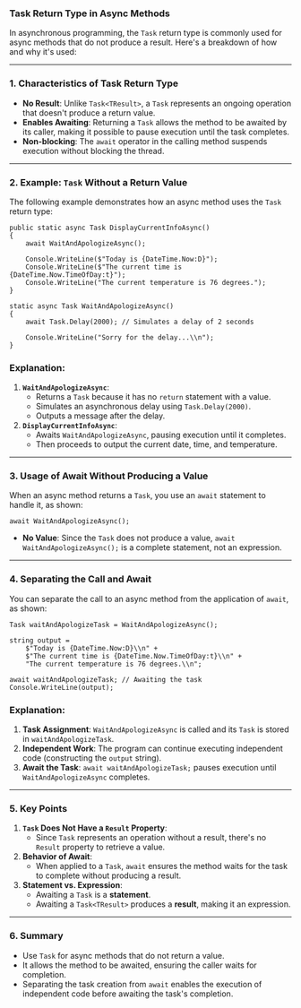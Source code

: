 ### **Task Return Type in Async Methods**

In asynchronous programming, the `Task` return type is commonly used for async methods that do not produce a result. Here's a breakdown of how and why it's used:

* * * * *

### **1\. Characteristics of Task Return Type**

-   **No Result**: Unlike `Task<TResult>`, a `Task` represents an ongoing operation that doesn't produce a return value.
-   **Enables Awaiting**: Returning a `Task` allows the method to be awaited by its caller, making it possible to pause execution until the task completes.
-   **Non-blocking**: The `await` operator in the calling method suspends execution without blocking the thread.

* * * * *

### **2\. Example: `Task` Without a Return Value**

The following example demonstrates how an async method uses the `Task` return type:

```
public static async Task DisplayCurrentInfoAsync()
{
    await WaitAndApologizeAsync();

    Console.WriteLine($"Today is {DateTime.Now:D}");
    Console.WriteLine($"The current time is {DateTime.Now.TimeOfDay:t}");
    Console.WriteLine("The current temperature is 76 degrees.");
}

static async Task WaitAndApologizeAsync()
{
    await Task.Delay(2000); // Simulates a delay of 2 seconds

    Console.WriteLine("Sorry for the delay...\\n");
}

```

### **Explanation**:

1.  **`WaitAndApologizeAsync`**:
    -   Returns a `Task` because it has no `return` statement with a value.
    -   Simulates an asynchronous delay using `Task.Delay(2000)`.
    -   Outputs a message after the delay.
2.  **`DisplayCurrentInfoAsync`**:
    -   Awaits `WaitAndApologizeAsync`, pausing execution until it completes.
    -   Then proceeds to output the current date, time, and temperature.

* * * * *

### **3\. Usage of Await Without Producing a Value**

When an async method returns a `Task`, you use an `await` statement to handle it, as shown:

```
await WaitAndApologizeAsync();

```

-   **No Value**: Since the `Task` does not produce a value, `await WaitAndApologizeAsync();` is a complete statement, not an expression.

* * * * *

### **4\. Separating the Call and Await**

You can separate the call to an async method from the application of `await`, as shown:

```
Task waitAndApologizeTask = WaitAndApologizeAsync();

string output =
    $"Today is {DateTime.Now:D}\\n" +
    $"The current time is {DateTime.Now.TimeOfDay:t}\\n" +
    "The current temperature is 76 degrees.\\n";

await waitAndApologizeTask; // Awaiting the task
Console.WriteLine(output);

```

### **Explanation**:

1.  **Task Assignment**: `WaitAndApologizeAsync` is called and its `Task` is stored in `waitAndApologizeTask`.
2.  **Independent Work**: The program can continue executing independent code (constructing the `output` string).
3.  **Await the Task**: `await waitAndApologizeTask;` pauses execution until `WaitAndApologizeAsync` completes.

* * * * *

### **5\. Key Points**

1.  **`Task` Does Not Have a `Result` Property**:
    -   Since `Task` represents an operation without a result, there's no `Result` property to retrieve a value.
2.  **Behavior of Await**:
    -   When applied to a `Task`, `await` ensures the method waits for the task to complete without producing a result.
3.  **Statement vs. Expression**:
    -   Awaiting a `Task` is a **statement**.
    -   Awaiting a `Task<TResult>` produces a **result**, making it an expression.

* * * * *

### **6\. Summary**

-   Use `Task` for async methods that do not return a value.
-   It allows the method to be awaited, ensuring the caller waits for completion.
-   Separating the task creation from `await` enables the execution of independent code before awaiting the task's completion.